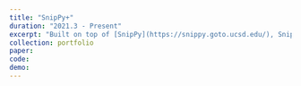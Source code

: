 ```yaml
---
title: "SnipPy+"
duration: "2021.3 - Present"
excerpt: "Built on top of [SnipPy](https://snippy.goto.ucsd.edu/), SnipPy+ features a new interaction flow where the user can constantly interact with the synthesizer without leaving and restarting the specifications writing process: they can (1) see synthesis results as they are typing in specifications and (2) keep modifying the specifications / inspecting new synthesis results, until they intend to exit the process."
collection: portfolio
paper:
code:
demo:
---
```

